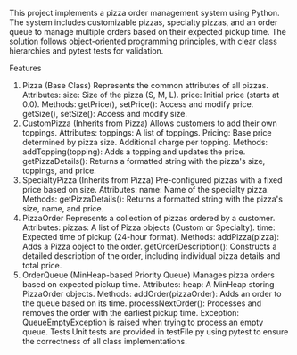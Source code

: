 This project implements a pizza order management system using Python. The system includes customizable pizzas, specialty pizzas, and an order queue to manage multiple orders based on their expected pickup time. The solution follows object-oriented programming principles, with clear class hierarchies and pytest tests for validation.

Features
1. Pizza (Base Class)
Represents the common attributes of all pizzas.
Attributes:
size: Size of the pizza (S, M, L).
price: Initial price (starts at 0.0).
Methods:
getPrice(), setPrice(): Access and modify price.
getSize(), setSize(): Access and modify size.
2. CustomPizza (Inherits from Pizza)
Allows customers to add their own toppings.
Attributes:
toppings: A list of toppings.
Pricing:
Base price determined by pizza size.
Additional charge per topping.
Methods:
addTopping(topping): Adds a topping and updates the price.
getPizzaDetails(): Returns a formatted string with the pizza's size, toppings, and price.
3. SpecialtyPizza (Inherits from Pizza)
Pre-configured pizzas with a fixed price based on size.
Attributes:
name: Name of the specialty pizza.
Methods:
getPizzaDetails(): Returns a formatted string with the pizza's size, name, and price.
4. PizzaOrder
Represents a collection of pizzas ordered by a customer.
Attributes:
pizzas: A list of Pizza objects (Custom or Specialty).
time: Expected time of pickup (24-hour format).
Methods:
addPizza(pizza): Adds a Pizza object to the order.
getOrderDescription(): Constructs a detailed description of the order, including individual pizza details and total price.
5. OrderQueue (MinHeap-based Priority Queue)
Manages pizza orders based on expected pickup time.
Attributes:
heap: A MinHeap storing PizzaOrder objects.
Methods:
addOrder(pizzaOrder): Adds an order to the queue based on its time.
processNextOrder(): Processes and removes the order with the earliest pickup time.
Exception: QueueEmptyException is raised when trying to process an empty queue.
Tests
Unit tests are provided in testFile.py using pytest to ensure the correctness of all class implementations.
